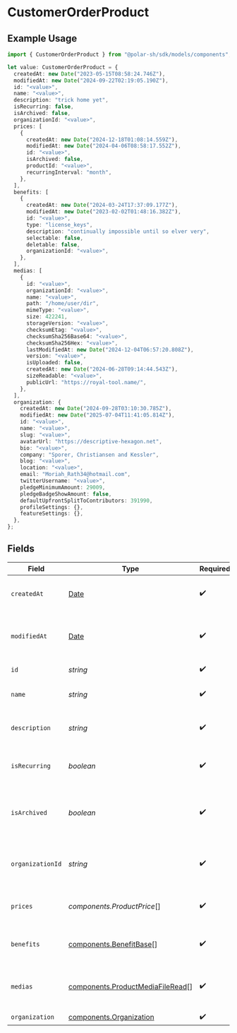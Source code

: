 # CustomerOrderProduct

## Example Usage

```typescript
import { CustomerOrderProduct } from "@polar-sh/sdk/models/components";

let value: CustomerOrderProduct = {
  createdAt: new Date("2023-05-15T08:58:24.746Z"),
  modifiedAt: new Date("2024-09-22T02:19:05.190Z"),
  id: "<value>",
  name: "<value>",
  description: "trick home yet",
  isRecurring: false,
  isArchived: false,
  organizationId: "<value>",
  prices: [
    {
      createdAt: new Date("2024-12-18T01:08:14.559Z"),
      modifiedAt: new Date("2024-04-06T08:58:17.552Z"),
      id: "<value>",
      isArchived: false,
      productId: "<value>",
      recurringInterval: "month",
    },
  ],
  benefits: [
    {
      createdAt: new Date("2024-03-24T17:37:09.177Z"),
      modifiedAt: new Date("2023-02-02T01:48:16.382Z"),
      id: "<value>",
      type: "license_keys",
      description: "continually impossible until so elver very",
      selectable: false,
      deletable: false,
      organizationId: "<value>",
    },
  ],
  medias: [
    {
      id: "<value>",
      organizationId: "<value>",
      name: "<value>",
      path: "/home/user/dir",
      mimeType: "<value>",
      size: 422241,
      storageVersion: "<value>",
      checksumEtag: "<value>",
      checksumSha256Base64: "<value>",
      checksumSha256Hex: "<value>",
      lastModifiedAt: new Date("2024-12-04T06:57:20.808Z"),
      version: "<value>",
      isUploaded: false,
      createdAt: new Date("2024-06-28T09:14:44.543Z"),
      sizeReadable: "<value>",
      publicUrl: "https://royal-tool.name/",
    },
  ],
  organization: {
    createdAt: new Date("2024-09-28T03:10:30.785Z"),
    modifiedAt: new Date("2025-07-04T11:41:05.814Z"),
    id: "<value>",
    name: "<value>",
    slug: "<value>",
    avatarUrl: "https://descriptive-hexagon.net",
    bio: "<value>",
    company: "Sporer, Christiansen and Kessler",
    blog: "<value>",
    location: "<value>",
    email: "Moriah_Rath34@hotmail.com",
    twitterUsername: "<value>",
    pledgeMinimumAmount: 29009,
    pledgeBadgeShowAmount: false,
    defaultUpfrontSplitToContributors: 391990,
    profileSettings: {},
    featureSettings: {},
  },
};
```

## Fields

| Field                                                                                         | Type                                                                                          | Required                                                                                      | Description                                                                                   |
| --------------------------------------------------------------------------------------------- | --------------------------------------------------------------------------------------------- | --------------------------------------------------------------------------------------------- | --------------------------------------------------------------------------------------------- |
| `createdAt`                                                                                   | [Date](https://developer.mozilla.org/en-US/docs/Web/JavaScript/Reference/Global_Objects/Date) | :heavy_check_mark:                                                                            | Creation timestamp of the object.                                                             |
| `modifiedAt`                                                                                  | [Date](https://developer.mozilla.org/en-US/docs/Web/JavaScript/Reference/Global_Objects/Date) | :heavy_check_mark:                                                                            | Last modification timestamp of the object.                                                    |
| `id`                                                                                          | *string*                                                                                      | :heavy_check_mark:                                                                            | The ID of the product.                                                                        |
| `name`                                                                                        | *string*                                                                                      | :heavy_check_mark:                                                                            | The name of the product.                                                                      |
| `description`                                                                                 | *string*                                                                                      | :heavy_check_mark:                                                                            | The description of the product.                                                               |
| `isRecurring`                                                                                 | *boolean*                                                                                     | :heavy_check_mark:                                                                            | Whether the product is a subscription tier.                                                   |
| `isArchived`                                                                                  | *boolean*                                                                                     | :heavy_check_mark:                                                                            | Whether the product is archived and no longer available.                                      |
| `organizationId`                                                                              | *string*                                                                                      | :heavy_check_mark:                                                                            | The ID of the organization owning the product.                                                |
| `prices`                                                                                      | *components.ProductPrice*[]                                                                   | :heavy_check_mark:                                                                            | List of prices for this product.                                                              |
| `benefits`                                                                                    | [components.BenefitBase](../../models/components/benefitbase.md)[]                            | :heavy_check_mark:                                                                            | List of benefits granted by the product.                                                      |
| `medias`                                                                                      | [components.ProductMediaFileRead](../../models/components/productmediafileread.md)[]          | :heavy_check_mark:                                                                            | List of medias associated to the product.                                                     |
| `organization`                                                                                | [components.Organization](../../models/components/organization.md)                            | :heavy_check_mark:                                                                            | N/A                                                                                           |